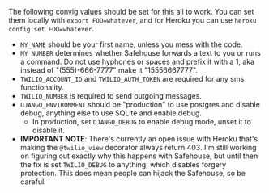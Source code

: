 The following convig values should be set for this all to work. You can set them locally with `export FOO=whatever`, and for Heroku you can use `heroku config:set FOO=whatever`.

* `MY_NAME` should be your first name, unless you mess with the code.
* `MY_NUMBER` determines whether Safehouse forwards a text to you or runs a command. Do not use hyphones or spaces and prefix it with a 1, aka instead of "(555)-666-7777" make it "15556667777".
* `TWILIO_ACCOUNT_ID` and `TWILIO_AUTH_TOKEN` are required for any sms functionality.
* `TWILIO_NUMBER` is required to send outgoing messages.
* `DJANGO_ENVIRONMENT` should be "production" to use postgres and disable debug, anything else to use SQLite and enable debug.
  * In production, set `DJANGO_DEBUG` to enable debug mode, unset it to disable it.
* __IMPORTANT NOTE__: There's currently an open issue with Heroku that's making the `@twilio_view` decorator always return 403. I'm still working on figuring out exactly why this happens with Safehouse, but until then the fix is set `TWILIO_DEBUG` to anything, which disables forgery protection. This does mean people can hijack the Safehouse, so be careful.
